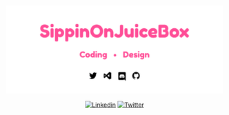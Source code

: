 <p><img src="https://github.com/SippinOnJuiceBox/SippinOnJuiceBox/blob/main/Background.png?raw=true" alt="Rishi">
  <p align="center">
<a href="https://www.linkedin.com/in/eshan-betrabet-8b5b3b1a7/"><img src="" alt="Linkedin"></a>
<a href="https://twitter.com/JuiceBoxDev"><img src="" alt="Twitter"></a>

